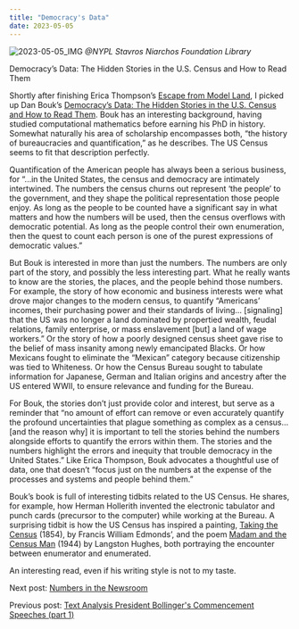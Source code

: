 ```yaml
---
title: "Democracy's Data"
date: 2023-05-05
---
```

![2023-05-05_IMG](https://github.com/mf3321/mf3321.github.io/assets/112728848/cace7b2b-141b-477a-9fd7-f9a82fd2bcc2)
<i>@NYPL Stavros Niarchos Foundation Library</i>
<p>Democracy’s Data: The Hidden Stories in the U.S. Census and How to Read Them</p>
<p>Shortly after finishing Erica Thompson’s <a href="https://mf3321.github.io/2023/04/07/Escape-from-Model-Land.html">Escape from Model Land</a>, I picked up Dan Bouk’s <a href="https://www.shroudedincloaksofboringness.com/democracysdata/">Democracy’s Data: The Hidden Stories in the U.S. Census and How to Read Them</a>. Bouk has an interesting background, having studied computational mathematics before earning his PhD in history. Somewhat naturally his area of scholarship encompasses both, “the history of bureaucracies and quantification,” as he describes. The US Census seems to fit that description perfectly.</p>
<p>Quantification of the American people has always been a serious business, for “...in the United States, the census and democracy are intimately intertwined. The numbers the census churns out represent ‘the people’ to the government, and they shape the political representation those people enjoy. As long as the people to be counted have a significant say in what matters and how the numbers will be used, then the census overflows with democratic potential. As long as the people control their own enumeration, then the quest to count each person is one of the purest expressions of democratic values.”</p>
<p>But Bouk is interested in more than just the numbers. The numbers are only part of the story, and possibly the less interesting part. What he really wants to know are the stories, the places, and the people behind those numbers. For example, the story of how economic and business interests were what drove major changes to the modern census, to quantify “Americans’ incomes, their purchasing power and their standards of living… [signaling] that the US was no longer a land dominated by propertied wealth, feudal relations, family enterprise, or mass enslavement [but] a land of wage workers.” Or the story of how a poorly designed census sheet gave rise to the belief of mass insanity among newly emancipated Blacks. Or how Mexicans fought to eliminate the “Mexican” category because citizenship was tied to Whiteness. Or how the Census Bureau sought to tabulate information for Japanese, German and Italian origins and ancestry after the US entered WWII, to ensure relevance and funding for the Bureau.</p>
<p>For Bouk, the stories don’t just provide color and interest, but serve as a reminder that “no amount of effort can remove or even accurately quantify the profound uncertainties that plague something as complex as a census…[and the reason why] it is important to tell the stories behind the numbers alongside efforts to quantify the errors within them. The stories and the numbers highlight the errors and inequity that trouble democracy in the United States.” Like Erica Thompson, Bouk advocates a thoughtful use of data, one that doesn’t “focus just on the numbers at the expense of the processes and systems and people behind them.”</p>
<p>Bouk’s book is full of interesting tidbits related to the US Census. He shares, for example, how  Herman Hollerith invented the electronic tabulator and punch cards (precursor to the computer) while working at the Bureau. A surprising tidbit is how the US Census has inspired a painting, <a href="https://www.metmuseum.org/art/collection/search/10423">Taking the Census</a> (1854), by Francis William Edmonds’, and the poem <a href="https://allpoetry.com/Madam-and-the-Census-Man">Madam and the Census Man</a> (1944) by Langston Hughes, both portraying the encounter between enumerator and enumerated.</p>
<p>An interesting read, even if his writing style is not to my taste.</p>
<p>Next post: <a href="https://mf3321.github.io/2023/05/19/Numbers-in-the-Newsroom.html">Numbers in the Newsroom</a></p>
<p>Previous post: <a href=''>Text Analysis President Bollinger's Commencement Speeches (part 1)</a></p>
